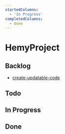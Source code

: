 ```yaml
---
startedColumns:
  - 'In Progress'
completedColumns:
  - Done
---
```


# HemyProject

## Backlog

- [create-updatable-code](tasks/create-updatable-code.md)

## Todo

## In Progress

## Done
